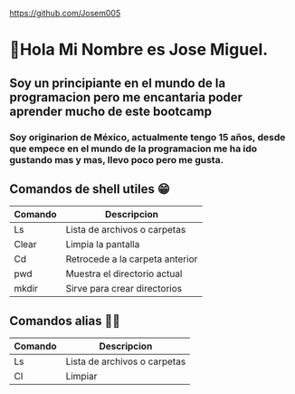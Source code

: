 https://github.com/Josem005

# 👋Hola Mi Nombre es Jose Miguel.

## Soy un principiante en el mundo de la programacion pero me encantaria poder aprender mucho de este bootcamp

### Soy originarion de México, actualmente tengo 15 años, desde que empece en el mundo de la programacion me ha ido gustando mas y mas, llevo poco pero me gusta.


## Comandos de shell utiles 😁



| Comando  | Descripcion | 
|----------|-----------------------------|               
| Ls       | Lista de archivos o carpetas|
| Clear    | Limpia la pantalla    |
| Cd   | Retrocede a la carpeta anterior    |
| pwd   | Muestra el directorio actual    |
| mkdir   | Sirve para crear directorios    |


## Comandos alias 👾👾
| Comando  | Descripcion | 
|----------|-----------------------------|               
| Ls       | Lista de archivos o carpetas|
| Cl| Limpiar   |




